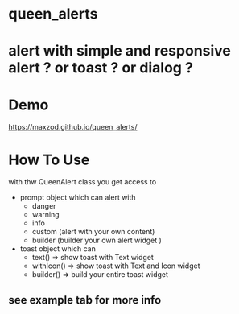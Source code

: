 # queen_alerts

# alert with simple and responsive alert ? or toast ? or dialog ?

# Demo

https://maxzod.github.io/queen_alerts/

# How To Use

with thw QueenAlert class you get access to

- prompt object which can alert with
  - danger
  - warning
  - info
  - custom (alert with your own content)
  - builder (builder your own alert widget )
- toast object which can
  - text() => show toast with Text widget
  - withIcon() => show toast with Text and Icon widget
  - builder() => build your entire toast widget

## see example tab for more info
